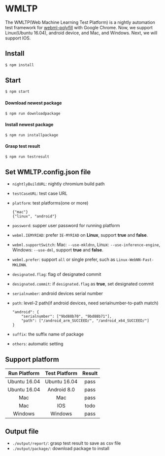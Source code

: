 # WMLTP

The WMLTP(Web Machine Learning Test Platform) is a nightly automation test framework for [webml-polyfill](https://github.com/intel/webml-polyfill) with Google Chrome.
Now, we support Linux(Ubuntu 16.04), android device, and Mac, and Windows.
Next, we will support IOS.

## Install

```sh
$ npm install
```

## Start

```sh
$ npm start
```

#### Download newest package

```sh
$ npm run downloadpackage
```

#### Install newest package

```sh
$ npm run installpackage
```

#### Grasp test result

```sh
$ npm run testresult
```

## Set WMLTP.config.json file

* `nightlyBuildURL`: nightly chromium build path

* `testCaseURL`: test case URL

* `platform`: test platforms(one or more)

    ```
    {"mac"}
    {"linux", "android"}
    ```

* `password`: supper user password for running platform
* `webml.IEMYRIAD`: prefer `IE-MYRIAD` on **Linux**, support **true** and **false**.
* `webml.supportSwitch`: Mac: `--use-mkldnn`, Linux: `--use-inference-engine`, Windows: `--use-dml`, support **true** and **false**.
* `webml.prefer`: support `all` or single prefer, such as `Linux-WebNN-Fast-MKLDNN`.
* `designated.flag`: flag of designated commit
* `designated.commit`: if `designated.flag` as **true**, set designated commit
* `serialnumber`: android devices serial number
* `path`: level-2 path(if android devices, need serialnumber-to-path match)

    ```
    "android": {
        "serialnumber": ["9bd88b70", "9bd88b71"],
        "path": ["/android_arm_SUCCEED/", "/android_x64_SUCCEED/"]
    }
    ```

* `suffix`: the suffix name of package
* `others`: automatic setting

## Support platform

| Run Platform  | Test Platform |  Result |
|     :---:     |     :---:     |  :---:  |
| Ubuntu 16.04  | Ubuntu 16.04  |   pass  |
| Ubuntu 16.04  |  Android 8.0  |   pass  |
|      Mac      |       Mac     |   pass  |
|      Mac      |       IOS     |   todo  |
|    Windows    |     Windows   |   pass  |

## Output file

* `./output/report/`: grasp test result to save as csv file
* `./output/package/`: download package to install
